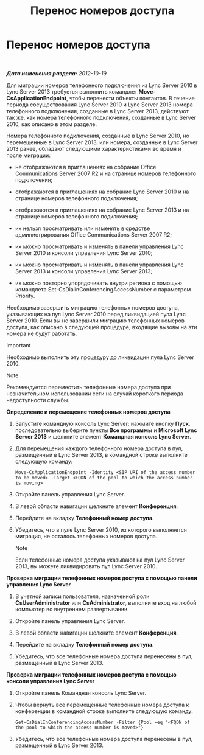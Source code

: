 ﻿---
title: Перенос номеров доступа
TOCTitle: Перенос номеров доступа
ms:assetid: e0dfaed2-64c7-45cb-aaa9-d6117a26625d
ms:mtpsurl: https://technet.microsoft.com/ru-ru/library/JJ721909(v=OCS.15)
ms:contentKeyID: 49888222
ms.date: 05/19/2016
mtps_version: v=OCS.15
ms.translationtype: HT
---

# Перенос номеров доступа

 

_**Дата изменения раздела:** 2012-10-19_

Для миграции номеров телефонного подключения из Lync Server 2010 в Lync Server 2013 требуется выполнить командлет **Move-CsApplicationEndpoint**, чтобы перенести объекты контактов. В течение периода сосуществования Lync Server 2010 и Lync Server 2013 номера телефонного подключения, созданные в Lync Server 2013, действуют так же, как номера телефонного подключения, созданные в Lync Server 2010, как описано в этом разделе.

Номера телефонного подключения, созданные в Lync Server 2010, но перемещенные в Lync Server 2013, или номера, созданные в Lync Server 2013 ранее, обладают следующими характеристиками во время и после миграции:

  - не отображаются в приглашениях на собрание Office Communications Server 2007 R2 и на странице номеров телефонного подключения;

  - отображаются в приглашениях на собрание Lync Server 2010 и на странице номеров телефонного подключения;

  - отображаются в приглашениях на собрание Lync Server 2013 и на странице номеров телефонного подключения;

  - их нельзя просматривать или изменять в средстве администрирования Office Communications Server 2007 R2;

  - их можно просматривать и изменять в панели управления Lync Server 2010 и консоли управления Lync Server 2010;

  - их можно просматривать и изменять в панели управления Lync Server 2013 и консоли управления Lync Server 2013;

  - их можно повторно упорядочивать внутри региона с помощью командлета Set-CsDialinConferencingAccessNumber с параметром Priority.

Необходимо завершить миграцию телефонных номеров доступа, указывающих на пул Lync Server 2010 перед ликвидацией пула Lync Server 2010. Если вы не завершили миграцию телефонных номеров доступа, как описано в следующей процедуре, входящие вызовы на эти номера не будут работать.

> [!important]  
> Необходимо выполнить эту процедуру до ликвидации пула Lync Server 2010.

> [!note]  
> Рекомендуется переместить телефонные номера доступа при незначительном использовании сети на случай короткого периода недоступности службы.

**Определение и перемещение телефонных номеров доступа**

1.  Запустите командную консоль Lync Server: нажмите кнопку **Пуск**, последовательно выберите пункты **Все программы** и **Microsoft Lync Server 2013** и щелкните элемент **Командная консоль Lync Server**.

2.  Для перемещения каждого телефонного номера доступа в пул, размещенный в Lync Server 2013, в командной строке выполните следующую команду:
    
        Move-CsApplicationEndpoint -Identity <SIP URI of the access number to be moved> -Target <FQDN of the pool to which the access number is moving>

3.  Откройте панель управления Lync Server.

4.  В левой области навигации щелкните элемент **Конференция**.

5.  Перейдите на вкладку **Телефонный номер доступа**.

6.  Убедитесь, что в пуле Lync Server 2010, из которого выполняется миграция, не осталось телефонных номеров доступа.
    
    > [!note]  
    > Если телефонные номера доступа указывают на пул Lync Server 2013, вы можете ликвидировать пул Lync Server 2010.

**Проверка миграции телефонных номеров доступа с помощью панели управления Lync Server**

1.  В учетной записи пользователя, назначенной роли **CsUserAdministrator** или **CsAdministrator**, выполните вход на любой компьютер во внутреннем развертывании.

2.  Откройте панель управления Lync Server.

3.  В левой области навигации щелкните элемент **Конференция**.

4.  Перейдите на вкладку **Телефонный номер доступа**.

5.  Убедитесь, что все телефонные номера доступа перенесены в пул, размещенный в Lync Server 2013.

**Проверка миграции телефонных номеров доступа с помощью консоли управления Lync Server**

1.  Откройте панель Командная консоль Lync Server.

2.  Чтобы вернуть все перемещенные телефонные номера доступа к конференции в командной строке выполните следующую команду:
    
        Get-CsDialInConferencingAccessNumber -Filter {Pool -eq "<FQDN of the pool to which the access number is moved>"}

3.  Убедитесь, что все телефонные номера доступа перенесены в пул, размещенный в Lync Server 2013.

